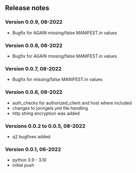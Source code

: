 
## Release notes


### Version 0.0.9, 08-2022
- Bugfix for AGAIN missing/false MANIFEST.in values

### Version 0.0.8, 08-2022
- Bugfix for AGAIN missing/false MANIFEST.in values

### Version 0.0.7, 08-2022
- Bugfix for missing/false MANIFEST.in values

### Version 0.0.6, 08-2022
- auth_checks for authorized_client and host where included
- changes to joringels.yml file handling
- http string encryption was added

### Versions 0.0.2 to 0.0.5, 08-2022
- q2 bugfixes added


### Version 0.0.1, 06-2022
- python 3.9 - 3.10
- initial push